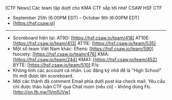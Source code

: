 [CTF News] Các team tập dượt cho KMA CTF sắp tới nhé!
CSAW HSF CTF
- September 25th (6:00PM EDT) – October 9th (6:00PM EDT)
- [https://hsf.csaw.io]
---------------------------------------------------------------------------------------------
- Scoreboard hiện tại:
AT9D: [https://hsf.csaw.io/team/418]
AT10E: [https://hsf.csaw.io/team/413]
AT11E: [https://hsf.csaw.io/team/535]
- Một số team Việt Nam khác:
Efiens: [https://hsf.csaw.io/team/590]
fsociety: [https://hsf.csaw.io/team/476]
KMA: [https://hsf.csaw.io/team/244]
KMA1: [https://hsf.csaw.io/team/452]
BYTE: [https://hsf.csaw.io/team/510]
P/s: 
- Không tính các account cá nhân. Lúc đăng ký nhớ để là "High School" thì mới được lên scoreboard.
- Mời các thánh đã comment Email phía dưới post kia check mail. Yêu cầu chỉ được thảo luận CTF qua Chat room (nếu có) - không dùng Fb.
[http://on.fb.me/1Vm1UVw]